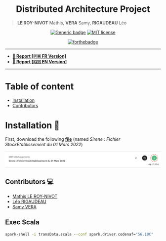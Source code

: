 <h1 align="center">Distributed Architecture Project</h1>

> **LE ROY-NIVOT** Mathis, **VERA** Samy, **RIGAUDEAU** Léo

<div align="center">

[![Generic badge](https://img.shields.io/badge/Contributors-3-green.svg)](https://shields.io/) [![MIT license](https://img.shields.io/badge/License-Apache-blue.svg)](https://github.com/MathisLeRoyNivot/big-data-final-project/main/LICENSE)

[![forthebadge](https://forthebadge.com/images/badges/made-with-javascript.svg)](https://forthebadge.com)

</div>

<hr />

- **[📄 Report [🇫🇷 FR Version]](https://gem-zoo-d8b.notion.site/Architecture-distribu-e-Projet-Fil-Rouge-ed4ea0889c494f29a3d2e2e2d9905940)**
- **[📄 Report [🇬🇧 EN Version]]()**

<hr />

# Table of content

- [Installation](#installation)
- [Contributors](#contributors)

<div id="installation">

# Installation 🔧

First, download the following **[file](https://www.data.gouv.fr/fr/datasets/base-sirene-des-entreprises-et-de-leurs-etablissements-siren-siret/)** (named *Sirene : Fichier StockEtablissement du 01 Mars 2022*)

<div align="center">

<a href="https://www.data.gouv.fr/fr/datasets/base-sirene-des-entreprises-et-de-leurs-etablissements-siren-siret/">

<img src="./docs/screenshot_data_to_download.png" width=550>

</a>

</div>

</div>

<div id="contributors">

## Contributors :computer:

- [Mathis LE ROY-NIVOT](https://github.com/MathisLeRoyNivot "Go to @MathisLeRoyNivot's Github")
- [Léo RIGAUDEAU](https://github.com/leorigaudeau "Go to @leorigaudeau's Github")
- [Samy VERA](https://github.com/samyvera "Go to @samyvera's Github")


</div>




## Exec Scala

```cmd
spark-shell -i transData.scala --conf spark.driver.codenaf="56.10C"
```